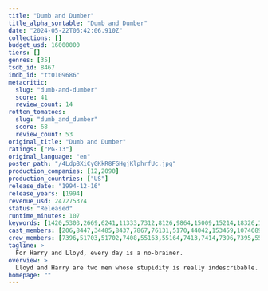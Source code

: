 ```yaml
---
title: "Dumb and Dumber"
title_alpha_sortable: "Dumb and Dumber"
date: "2024-05-22T06:42:06.910Z"
collections: []
budget_usd: 16000000
tiers: []
genres: [35]
tsdb_id: 8467
imdb_id: "tt0109686"
metacritic:
  slug: "dumb-and-dumber"
  score: 41
  review_count: 14
rotten_tomatoes:
  slug: "dumb_and_dumber"
  score: 68
  review_count: 53
original_title: "Dumb and Dumber"
ratings: ["PG-13"]
original_language: "en"
poster_path: "/4LdpBXiCyGKkR8FGHgjKlphrfUc.jpg"
production_companies: [12,2090]
production_countries: ["US"]
release_date: "1994-12-16"
release_years: [1994]
revenue_usd: 247275374
status: "Released"
runtime_minutes: 107
keywords: [1420,5303,2669,6241,11333,7312,8126,9864,15009,15214,18326,159574,160962,167584,167591,167598,167608,167617,167619,215404]
cast_members: [206,8447,34485,8437,7867,76131,5170,44042,153459,1074689,65020,77547,162924,60672,116727,7401,62833,162610,1512826,1824208,1242525,33299]
crew_members: [7396,51703,51702,7408,55163,55164,7413,7414,7396,7395,55162]
tagline: >
  For Harry and Lloyd, every day is a no-brainer.
overview: >
  Lloyd and Harry are two men whose stupidity is really indescribable. When Mary, a beautiful woman, loses an important suitcase with money before she leaves for Aspen, the two friends (who have found the suitcase) decide to return it to her. After some "adventures" they finally get to Aspen where, using the lost money they live it up and fight for Mary's heart.
homepage: ""
---
```

